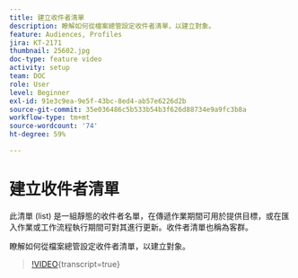 ```yaml
---
title: 建立收件者清單
description: 瞭解如何從檔案總管設定收件者清單，以建立對象。
feature: Audiences, Profiles
jira: KT-2171
thumbnail: 25602.jpg
doc-type: feature video
activity: setup
team: DOC
role: User
level: Beginner
exl-id: 91e3c9ea-9e5f-43bc-8ed4-ab57e6226d2b
source-git-commit: 35e036486c5b533b54b3f626d88734e9a9fc3b8a
workflow-type: tm+mt
source-wordcount: '74'
ht-degree: 59%

---
```


# 建立收件者清單

此清單 (list) 是一組靜態的收件者名單，在傳遞作業期間可用於提供目標，或在匯入作業或工作流程執行期間可對其進行更新。收件者清單也稱為客群。

瞭解如何從檔案總管設定收件者清單，以建立對象。

>[!VIDEO](https://video.tv.adobe.com/v/25602?learn=on){transcript=true}
